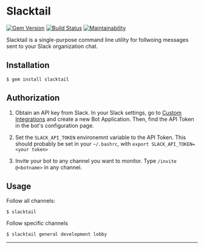 Slacktail
==================================================

[![Gem Version](https://badge.fury.io/rb/slacktail.svg)](https://badge.fury.io/rb/slacktail)
[![Build Status](https://travis-ci.com/DannyBen/slacktail.svg?branch=master)](https://travis-ci.com/DannyBen/slacktail)
[![Maintainability](https://api.codeclimate.com/v1/badges/c81fe947a0e4b5bd1bdc/maintainability)](https://codeclimate.com/github/DannyBen/slacktail/maintainability)

Slacktail is a single-purpose command line utility for follwoing messages 
sent to your Slack organization chat.

Installation
--------------------------------------------------

    $ gem install slacktail


Authorization
--------------------------------------------------


1. Obtain an API key from Slack.
   In your Slack settings, go to [Custom Integrations] and create a new 
   Bot Application. Then, find the API Token in the bot's configuration page.  

2. Set the `SLACK_API_TOKEN` environemnt variable to the API Token. This 
   should probably be set in your `~/.bashrc`, with 
   `export SLACK_API_TOKEN=<your token>`

3. Invite your bot to any channel you want to monitor. Type 
   `/invite @<botname>` in any channel.


Usage
--------------------------------------------------

Follow all channels:

    $ slacktail

Follow specific channels
    
    $ slacktail general development lobby



---

[Custom Integrations]: https://my.slack.com/apps/manage/custom-integrations
